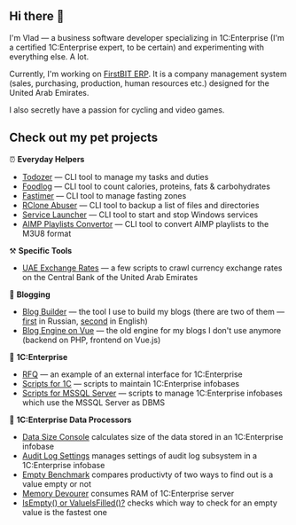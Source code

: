 ## Hi there 👋

I'm Vlad — a business software developer specializing in 1C:Enterprise (I'm a certified 1C:Enterprise expert, to be certain) and experimenting with everything else. A lot.

Currently, I'm working on [FirstBIT ERP](https://firstbit.ae/). It is a company management system (sales, purchasing, production, human resources etc.) designed for the United Arab Emirates.

I also secretly have a passion for cycling and video games.

## Check out my pet projects

⏰ **Everyday Helpers**

- [Todozer](https://github.com/vkostyanetsky/Todozer) — CLI tool to manage my tasks and duties
- [Foodlog](https://github.com/vkostyanetsky/Foodlog) — CLI tool to count calories, proteins, fats & carbohydrates
- [Fastimer](https://github.com/vkostyanetsky/Fastimer) — CLI tool to manage fasting zones
- [RClone Abuser](https://github.com/vkostyanetsky/RCloneAbuser) — CLI tool to backup a list of files and directories
- [Service Launcher](https://github.com/vkostyanetsky/ServiceLauncher) — CLI tool to start and stop Windows services
- [AIMP Playlists Convertor](https://github.com/vkostyanetsky/AIMPPlaylistsConvertor) — CLI tool to convert AIMP playlists to the M3U8 format

⚒️ **Specific Tools**

- [UAE Exchange Rates](https://github.com/vkostyanetsky/UAECBExchangeRates) — a few scripts to crawl currency exchange rates on the Central Bank of the United Arab Emirates

💬 **Blogging**

- [Blog Builder](https://github.com/vkostyanetsky/BlogBuilder) — the tool I use to build my blogs (there are two of them — [first](https://kostyanetsky.ru) in Russian, [second](https://kostyanetsky.me) in English)
- [Blog Engine on Vue](https://github.com/vkostyanetsky/BlogEngineOnVue) — the old engine for my blogs I don't use anymore (backend on PHP, frontend on Vue.js)

🏢 **1C:Enterprise**

- [RFQ](https://github.com/vkostyanetsky/RFQ) — an example of an external interface for 1C:Enterprise
- [Scripts for 1C](https://github.com/vkostyanetsky/ScriptsFor1C) — scripts to maintain 1C:Enterprise infobases
- [Scripts for MSSQL Server](https://github.com/vkostyanetsky/ScriptsForMSSQLServer) — scripts to manage 1C:Enterprise infobases which use the MSSQL Server as DBMS

🚀 **1C:Enterprise Data Processors**

- [Data Size Console](https://github.com/vkostyanetsky/DataSizeConsole) calculates size of the data stored in an 1C:Enterprise infobase
- [Audit Log Settings](https://github.com/vkostyanetsky/AuditLogSettings) manages settings of audit log subsystem in a 1C:Enterprise infobase
- [Empty Benchmark](https://github.com/vkostyanetsky/EmptyBenchmark) compares productivty of two ways to find out is a value empty or not
- [Memory Devourer](https://github.com/vkostyanetsky/MemoryDevourer) consumes RAM of 1C:Enterprise server
- [IsEmpty() or ValueIsFilled()?](https://github.com/vkostyanetsky/IsEmptyOrValueIsFilled) checks which way to check for an empty value is the fastest one
